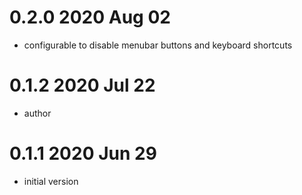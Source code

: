 # 0.2.0 2020 Aug 02

* configurable to disable menubar buttons and keyboard shortcuts

# 0.1.2 2020 Jul 22

* author

# 0.1.1 2020 Jun 29

* initial version
